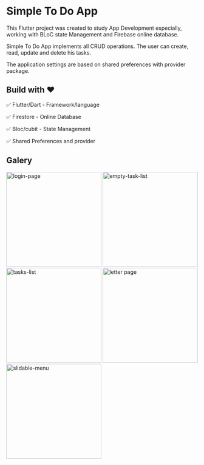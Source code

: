 # Simple To Do App

This Flutter project was created to study App Development especially, working with BLoC state Management and Firebase online database.

Simple To Do App implements all CRUD operations. The user can create, read, update and delete his tasks.

The application settings are based on shared preferences with provider package. 


## Build with :heart:

:white_check_mark: Flutter/Dart - Framework/language 

:white_check_mark: Firestore  - Online Database

:white_check_mark: Bloc/cubit - State Management

:white_check_mark: Shared Preferences and provider

## Galery 

<p float="left">
<img src="https://user-images.githubusercontent.com/62770461/200548994-ad71f475-d86a-499a-b400-becb46570494.png" alt="login-page" style="width:250px;"/>
<img src="https://user-images.githubusercontent.com/62770461/200548879-7df1d87c-d3dd-471e-b99a-8c03e7dbddc6.png" alt="empty-task-list" style="width:250px;"/>
<img src="https://user-images.githubusercontent.com/62770461/200548885-4cb7a9c9-55f2-4082-9f09-60bf7a0fee3e.png" alt="tasks-list" style="width:250px;"/>
<img src="https://user-images.githubusercontent.com/62770461/200548889-a3a15a8b-5b46-43d1-bd6b-7d3abf0afc3a.png" alt="letter page" style="width:250px;"/>
<img src="https://user-images.githubusercontent.com/62770461/200548890-d1c190f5-d9bd-42c3-8d0d-5926f56335cc.png" alt="slidable-menu" style="width:250px;"/>
</p>

